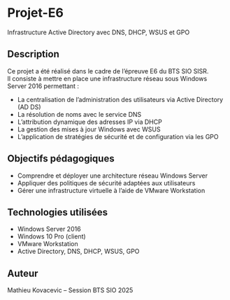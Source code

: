 # Projet-E6

Infrastructure Active Directory avec DNS, DHCP, WSUS et GPO

## Description

Ce projet a été réalisé dans le cadre de l’épreuve E6 du BTS SIO SISR.  
Il consiste à mettre en place une infrastructure réseau sous Windows Server 2016 permettant :

- La centralisation de l’administration des utilisateurs via Active Directory (AD DS)
- La résolution de noms avec le service DNS
- L’attribution dynamique des adresses IP via DHCP
- La gestion des mises à jour Windows avec WSUS
- L’application de stratégies de sécurité et de configuration via les GPO

## Objectifs pédagogiques

- Comprendre et déployer une architecture réseau Windows Server
- Appliquer des politiques de sécurité adaptées aux utilisateurs
- Gérer une infrastructure virtuelle à l’aide de VMware Workstation

## Technologies utilisées

- Windows Server 2016
- Windows 10 Pro (client)
- VMware Workstation
- Active Directory, DNS, DHCP, WSUS, GPO

## Auteur

Mathieu Kovacevic – Session BTS SIO 2025
